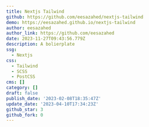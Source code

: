 ```yaml
---
title: Nextjs Tailwind
github: https://github.com/eesazahed/nextjs-tailwind
demo: https://eesazahed.github.io/nextjs-tailwind
author: eesazahed
author_link: https://github.com/eesazahed
date: 2023-11-27T09:43:56.779Z
description: A bolierplate
ssg:
  - Nextjs
css:
  - Tailwind
  - SCSS
  - PostCSS
cms: []
category: []
draft: false
publish_date: '2023-02-08T18:35:47Z'
update_date: '2023-04-10T17:34:23Z'
github_star: 3
github_fork: 0
---
```

